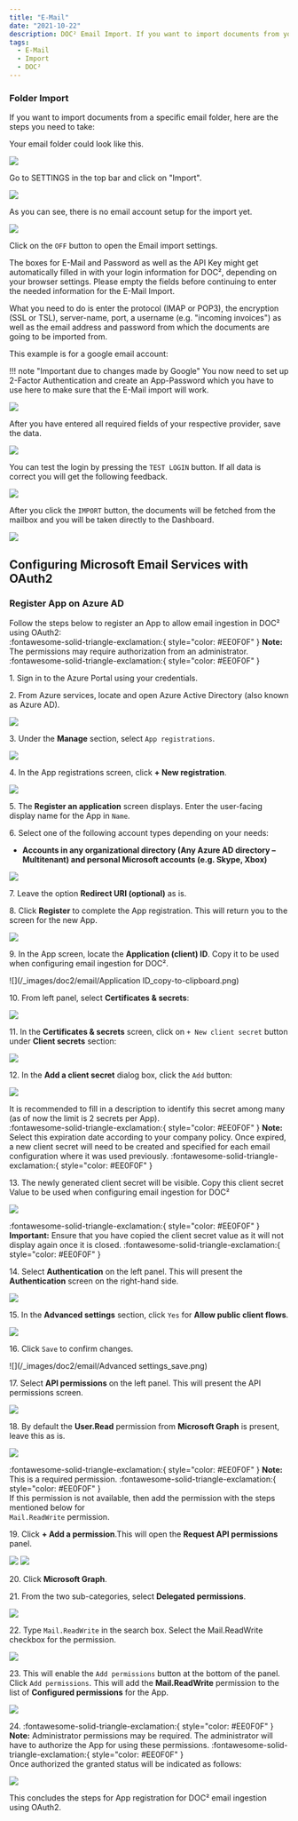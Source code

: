 ```yaml
---
title: "E-Mail"
date: "2021-10-22"
description: DOC² Email Import. If you want to import documents from your email inbox automatically, here are the steps you need to take.
tags:
  - E-Mail
  - Import
  - DOC²
---
```


### Folder Import

If you want to import documents from a specific email folder, here are the steps you need to take:

Your email folder could look like this.

![](/_images/doc2/email/AllImportOptions_Email_Folder.png)


Go to SETTINGS in the top bar and click on "Import".

![](/_images/doc2/email/AllImportOptions_Email_1.png)

As you can see, there is no email account setup for the import yet.

![](/_images/doc2/email/AllImportOptions_Email_2.png)

Click on the `OFF` button to open the Email import settings.

The boxes for E-Mail and Password as well as the API Key might get automatically filled in with your login information for DOC², depending on your browser settings. Please empty the fields before continuing to enter the needed information for the E-Mail Import.

What you need to do is enter the protocol (IMAP or POP3), the encryption (SSL or TSL), server-name, port, a username (e.g. "incoming invoices") as well as the email address and password from which the documents are going to be imported from.

This example is for a google email account:

!!! note "Important due to changes made by Google"
		You now need to set up 2-Factor Authentication and create an App-Password which you have to use here to make sure that the E-Mail import will work.

![](/_images/doc2/email/AllImportOptions_Email_3.png)

After you have entered all required fields of your respective provider, save the data.

![](/_images/doc2/AllImportOptions_Email_4.png)

You can test the login by pressing the `TEST LOGIN` button. If all data is correct you will get the following feedback.

![](/_images/doc2/AllImportOptions_Email_5.png)

After you click the `IMPORT` button, the documents will be fetched from the mailbox and you will be taken directly to the Dashboard.

![](/_images/doc2/email/AllImportOptions_Email_6.png)


<!-- If you have made the right decision to also use our [Workflow² APP](https://docs.polydocs.io/workflow/), you will find the corresponding workflows [here](https://docs.polydocs.io/example/gmail-import/) to automatically import your documents from your e-mail inbox to DOC². -->




## Configuring Microsoft Email Services with OAuth2

### Register App on Azure AD

Follow the steps below to register an App to allow email ingestion in DOC² using OAuth2:<br>
:fontawesome-solid-triangle-exclamation:{ style="color: #EE0F0F" }
**Note:** The permissions may require authorization from an administrator.
:fontawesome-solid-triangle-exclamation:{ style="color: #EE0F0F" }

1\. Sign in to the Azure Portal using your credentials.



2\. From Azure services, locate and open Azure Active Directory (also known as Azure AD).

![](/_images/doc2/email/Azure-Active-Directory.png)



3\. Under the **Manage** section, select `App registrations`.

![](/_images/doc2/email/App-registrations.png)



4\. In the App registrations screen, click **+ New registration**.

![](/_images/doc2/email/App_new-registration.png)



5\. The **Register an application** screen displays. Enter the user-facing display name for the App in `Name`.



6\. Select one of the following account types depending on your needs:

 - **Accounts in any organizational directory (Any Azure AD directory – Multitenant) and personal Microsoft accounts (e.g. Skype, Xbox)**

![](/_images/doc2/email/Register-an-application-screen.png)



7\. Leave the option **Redirect URI (optional)** as is.



8\. Click **Register** to complete the App registration. This will return you to the screen for the new App.

![](/_images/doc2/email/Register.png)



9\. In the App screen, locate the **Application (client) ID**. Copy it to be used when configuring email ingestion for DOC².

![](/_images/doc2/email/Application ID_copy-to-clipboard.png)



10\. From left panel, select **Certificates & secrets**:

![](/_images/doc2/email/Certificates-and-secrets.png)



11\. In the **Certificates & secrets** screen, click on `+ New client secret` button under **Client secrets** section:

![](/_images/doc2/email/New-client-secret.png)



12\. In the **Add a client secret** dialog box, click the `Add` button:

![](/_images/doc2/email/Add-a-client-secret_validity.png)

It is recommended to fill in a description to identify this secret among many (as of now the limit is 2 secrets per App).<br>
:fontawesome-solid-triangle-exclamation:{ style="color: #EE0F0F" }
**Note:** Select this expiration date according to your company policy. Once expired, a new client secret will need to be created and specified for each email configuration where it was used previously.
:fontawesome-solid-triangle-exclamation:{ style="color: #EE0F0F" }



13\. The newly generated client secret will be visible. Copy this client secret Value to be used when configuring email ingestion for DOC² 

![](/_images/doc2/email/client-secrets_value.png)

:fontawesome-solid-triangle-exclamation:{ style="color: #EE0F0F" }
**Important:** Ensure that you have copied the client secret value as it will not display again once it is closed.
:fontawesome-solid-triangle-exclamation:{ style="color: #EE0F0F" }



14\. Select **Authentication** on the left panel. This will present the **Authentication** screen on the right-hand side.

![](/_images/doc2/email/Authentication.png)



15\. In the **Advanced settings** section, click `Yes` for **Allow public client flows**.

![](/_images/doc2/email/Allow-public-client-flows.png)



16\. Click `Save` to confirm changes.

![](/_images/doc2/email/Advanced settings_save.png)



17\. Select **API permissions** on the left panel. This will present the API permissions screen.

![](/_images/doc2/email/API-permissions.png)



18\. By default the **User.Read** permission from **Microsoft Graph** is present, leave this as is.

![](/_images/doc2/email/API-permissions-name-user-read.png)

 :fontawesome-solid-triangle-exclamation:{ style="color: #EE0F0F" }
 **Note:** This is a required permission. 
 :fontawesome-solid-triangle-exclamation:{ style="color: #EE0F0F" }<br>
 If this permission is not available, then add the permission with the steps mentioned below for <br> `Mail.ReadWrite` permission.



 19\. Click **+ Add a permission**.This will open the **Request API permissions** panel.

![](/_images/doc2/email/Add-a-permission.png)
![](/_images/doc2/email/Microsoft-Graph.png)



20\. Click **Microsoft Graph**.



21\. From the two sub-categories, select **Delegated permissions**.
 
![](/_images/doc2/email/Delegated-permissions.png)



22\. Type `Mail.ReadWrite` in the search box. Select the Mail.ReadWrite checkbox for the permission.

![](/_images/doc2/email/Mail.ReadWrite_1.png)



23\. This will enable the `Add permissions` button at the bottom of the panel. Click `Add permissions`. This will add the **Mail.ReadWrite** permission to the list of **Configured permissions** for the App.

![](/_images/doc2/email/Mail.ReadWrite_2.png)



24\. :fontawesome-solid-triangle-exclamation:{ style="color: #EE0F0F" }
**Note:** Administrator permissions may be required. The administrator will have to authorize the App for using these permissions. 
:fontawesome-solid-triangle-exclamation:{ style="color: #EE0F0F" }<br>
Once authorized the granted status will be indicated as follows:

![](/_images/doc2/email/Configured-permissions.png)

This concludes the steps for App registration for DOC²  email ingestion using OAuth2.

